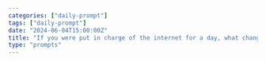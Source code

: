 ```yaml
---
categories: ["daily-prompt"]
tags: ["daily-prompt"]
date: "2024-06-04T15:00:00Z"
title: "If you were put in charge of the internet for a day, what changes would you make?"
type: "prompts"
---
```

